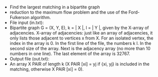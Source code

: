 * Find the largest matching in a bipartite graph
* reduction to the maximum flow problem and the use of the Ford-Fulkerson algorithm.
* File input (in.txt):
* Bipartite graph G = (X, Y, E), k = | X |, l = | Y |, given by the X-array of adjacencies.
  X-array of adjacencies: just like an array of adjacencies, it only lists those adjacent to vertices x from X. For an isolated vertex, the index in the array is 0.
  In the first line of the file, the numbers k l. In the second size of the array. Next is the adjacency array (no more than 10 numbers in one line).
  The last element of the array is 32767.
* Output file (out.txt):
* An array X PAIR of length k (X PAIR [xi] = yj if {xi, yj} is included in the matching, otherwise X PAIR [xi] = 0).